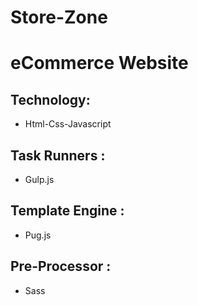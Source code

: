 # Store-Zone
# eCommerce Website

## Technology:
* Html-Css-Javascript

## Task Runners : 
* Gulp.js

## Template Engine :
* Pug.js

## Pre-Processor :
* Sass

